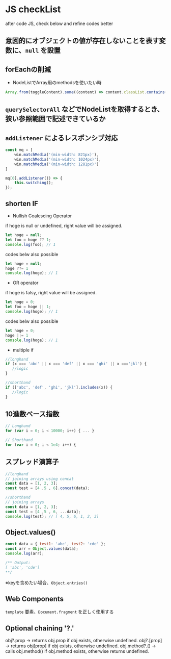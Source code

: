 # JS checkList

after code JS, check below and refine codes better

## 意図的にオブジェクトの値が存在しないことを表す変数に、`null` を設置

## forEachの削減

- NodeListでArray用のmethodsを使いたい時

``` js
Array.from(toggleContent).some((content) => content.classList.contains(this.showClass));
```

## `querySelectorAll` などでNodeListを取得するとき、狭い参照範囲で記述できているか

## `addListener` によるレスポンシブ対応

```js
const mq = [
    win.matchMedia('(min-width: 821px)'),
    win.matchMedia('(min-width: 1024px)'),
    win.matchMedia('(min-width: 1281px)')
]

mq[0].addListener(() => {
    this.switching();
});
```

## shorten IF

- Nullish Coalescing Operator

if hoge is null or undefined, right value will be assigned.

``` js
let hoge = null;
let foo = hoge ?? 1;
console.log(foo); // 1
```

codes belw also possible

``` js
let hoge = null;
hoge ??= 1
console.log(hoge); // 1
```

- OR operator

if hoge is falsy, right value will be assigned.

``` js
let hoge = 0;
let foo = hoge || 1;
console.log(hoge); // 1
```

codes belw also possible

``` js
let hoge = 0;
hoge ||= 1
console.log(hoge); // 1
```

- multiple if

``` js
//longhand
if (x === 'abc' || x === 'def' || x === 'ghi' || x ==='jkl') {
   //logic
}

//shorthand
if (['abc', 'def', 'ghi', 'jkl'].includes(x)) {
   //logic
}
```

## 10進数ベース指数

``` js
// Longhand
for (var i = 0; i < 10000; i++) { ... }

// Shorthand
for (var i = 0; i < 1e4; i++) {
```
 
## スプレッド演算子

``` js
//longhand
// joining arrays using concat
const data = [1, 2, 3];
const test = [4 ,5 , 6].concat(data);

//shorthand
// joining arrays
const data = [1, 2, 3];
const test = [4 ,5 , 6, ...data];
console.log(test); // [ 4, 5, 6, 1, 2, 3]
```

## Object.values()

``` js
const data = { test1: 'abc', test2: 'cde' };
const arr = Object.values(data);
console.log(arr);

/** Output:
[ 'abc', 'cde']
**/
```

※keyを含めたい場合、`Object.entries()`

## Web Components

`template` 要素、`Document.fragment` を正しく使用する

## Optional chaining '?.'

obj?.prop → returns obj.prop if obj exists, otherwise undefined.
obj?.[prop] → returns obj[prop] if obj exists, otherwise undefined.
obj.method?.() → calls obj.method() if obj.method exists, otherwise returns undefined.